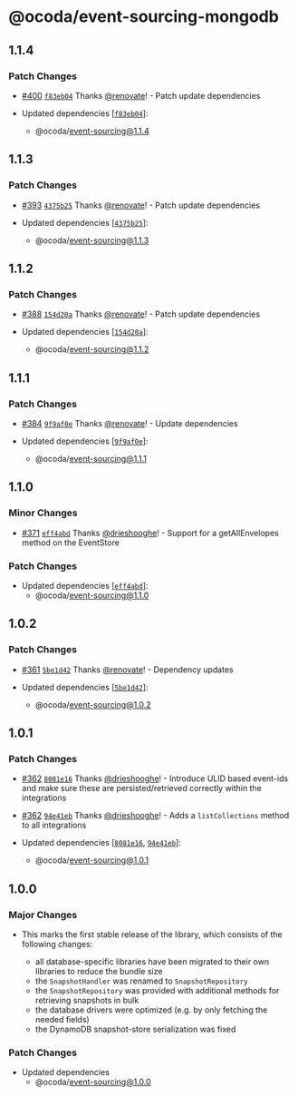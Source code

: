 # @ocoda/event-sourcing-mongodb

## 1.1.4

### Patch Changes

- [#400](https://github.com/ocoda/event-sourcing/pull/400) [`f83eb04`](https://github.com/ocoda/event-sourcing/commit/f83eb045648f107282761f807d870f8844df2bd9) Thanks [@renovate](https://github.com/apps/renovate)! - Patch update dependencies

- Updated dependencies [[`f83eb04`](https://github.com/ocoda/event-sourcing/commit/f83eb045648f107282761f807d870f8844df2bd9)]:
  - @ocoda/event-sourcing@1.1.4

## 1.1.3

### Patch Changes

- [#393](https://github.com/ocoda/event-sourcing/pull/393) [`4375b25`](https://github.com/ocoda/event-sourcing/commit/4375b25ea95ec6dd954ae6f34d8e3797ebbefb36) Thanks [@renovate](https://github.com/apps/renovate)! - Patch update dependencies

- Updated dependencies [[`4375b25`](https://github.com/ocoda/event-sourcing/commit/4375b25ea95ec6dd954ae6f34d8e3797ebbefb36)]:
  - @ocoda/event-sourcing@1.1.3

## 1.1.2

### Patch Changes

- [#388](https://github.com/ocoda/event-sourcing/pull/388) [`154d20a`](https://github.com/ocoda/event-sourcing/commit/154d20ae3a4845e273c47d970c1b2f3f25daf1f0) Thanks [@renovate](https://github.com/apps/renovate)! - Patch update dependencies

- Updated dependencies [[`154d20a`](https://github.com/ocoda/event-sourcing/commit/154d20ae3a4845e273c47d970c1b2f3f25daf1f0)]:
  - @ocoda/event-sourcing@1.1.2

## 1.1.1

### Patch Changes

- [#384](https://github.com/ocoda/event-sourcing/pull/384) [`9f9af0e`](https://github.com/ocoda/event-sourcing/commit/9f9af0e3bfa36239121886635013ca515f38b09f) Thanks [@renovate](https://github.com/apps/renovate)! - Update dependencies

- Updated dependencies [[`9f9af0e`](https://github.com/ocoda/event-sourcing/commit/9f9af0e3bfa36239121886635013ca515f38b09f)]:
  - @ocoda/event-sourcing@1.1.1

## 1.1.0

### Minor Changes

- [#371](https://github.com/ocoda/event-sourcing/pull/371) [`eff4abd`](https://github.com/ocoda/event-sourcing/commit/eff4abda2b44a7fbcb1be7bccde7fc9267e7fded) Thanks [@drieshooghe](https://github.com/drieshooghe)! - Support for a getAllEnvelopes method on the EventStore

### Patch Changes

- Updated dependencies [[`eff4abd`](https://github.com/ocoda/event-sourcing/commit/eff4abda2b44a7fbcb1be7bccde7fc9267e7fded)]:
  - @ocoda/event-sourcing@1.1.0

## 1.0.2

### Patch Changes

- [#361](https://github.com/ocoda/event-sourcing/pull/361) [`5be1d42`](https://github.com/ocoda/event-sourcing/commit/5be1d42d1eb0a19a252d2127b72a756b3cd701f6) Thanks [@renovate](https://github.com/apps/renovate)! - Dependency updates

- Updated dependencies [[`5be1d42`](https://github.com/ocoda/event-sourcing/commit/5be1d42d1eb0a19a252d2127b72a756b3cd701f6)]:
  - @ocoda/event-sourcing@1.0.2

## 1.0.1

### Patch Changes

- [#362](https://github.com/ocoda/event-sourcing/pull/362) [`8081e16`](https://github.com/ocoda/event-sourcing/commit/8081e16d3edcab21efa301a7e1261cfd062ab4e7) Thanks [@drieshooghe](https://github.com/drieshooghe)! - Introduce ULID based event-ids and make sure these are persisted/retrieved correctly within the integrations

- [#362](https://github.com/ocoda/event-sourcing/pull/362) [`94e41eb`](https://github.com/ocoda/event-sourcing/commit/94e41ebea9a5d3762d39db0a3afb664bc0d78010) Thanks [@drieshooghe](https://github.com/drieshooghe)! - Adds a `listCollections` method to all integrations

- Updated dependencies [[`8081e16`](https://github.com/ocoda/event-sourcing/commit/8081e16d3edcab21efa301a7e1261cfd062ab4e7), [`94e41eb`](https://github.com/ocoda/event-sourcing/commit/94e41ebea9a5d3762d39db0a3afb664bc0d78010)]:
  - @ocoda/event-sourcing@1.0.1

## 1.0.0

### Major Changes

- This marks the first stable release of the library, which consists of the following changes:

  - all database-specific libraries have been migrated to their own libraries to reduce the bundle size
  - the `SnapshotHandler` was renamed to `SnapshotRepository`
  - the `SnapshotRepository` was provided with additional methods for retrieving snapshots in bulk
  - the database drivers were optimized (e.g. by only fetching the needed fields)
  - the DynamoDB snapshot-store serialization was fixed

### Patch Changes

- Updated dependencies
  - @ocoda/event-sourcing@1.0.0
